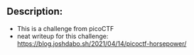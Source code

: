 ## Description:

- This is a challenge from picoCTF 
- neat writeup for this challenge: https://blog.joshdabo.sh/2021/04/14/picoctf-horsepower/